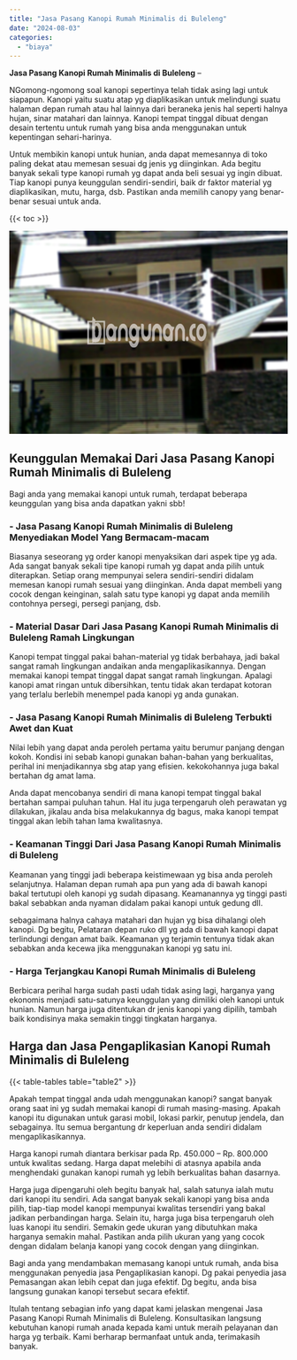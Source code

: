 ```yaml
---
title: "Jasa Pasang Kanopi Rumah Minimalis di Buleleng"
date: "2024-08-03"
categories: 
  - "biaya"
---
```


**Jasa Pasang Kanopi Rumah Minimalis di Buleleng** –

NGomong-ngomong soal kanopi sepertinya telah tidak asing lagi untuk siapapun. Kanopi yaitu suatu atap yg diaplikasikan untuk melindungi suatu halaman depan rumah atau hal lainnya dari beraneka jenis hal seperti halnya hujan, sinar matahari dan lainnya. Kanopi tempat tinggal dibuat dengan desain tertentu untuk rumah yang bisa anda menggunakan untuk kepentingan sehari-harinya.

Untuk membikin kanopi untuk hunian, anda dapat memesannya di toko paling dekat atau memesan sesuai dg jenis yg diinginkan. Ada begitu banyak sekali type kanopi rumah yg dapat anda beli sesuai yg ingin dibuat. Tiap kanopi punya keunggulan sendiri-sendiri, baik dr faktor material yg diaplikasikan, mutu, harga, dsb. Pastikan anda memilih canopy yang benar-benar sesuai untuk anda.

{{< toc >}}

![Jasa Pasang Kanopi Rumah Minimalis di Buleleng](/images/harga-kanopi-minimalis-03.png)

## Keunggulan Memakai Dari Jasa Pasang Kanopi Rumah Minimalis di Buleleng

Bagi anda yang memakai kanopi untuk rumah, terdapat beberapa keunggulan yang bisa anda dapatkan yakni sbb!

### \- Jasa Pasang Kanopi Rumah Minimalis di Buleleng Menyediakan Model Yang Bermacam-macam

Biasanya seseorang yg order kanopi menyaksikan dari aspek tipe yg ada. Ada sangat banyak sekali tipe kanopi rumah yg dapat anda pilih untuk diterapkan. Setiap orang mempunyai selera sendiri-sendiri didalam memesan kanopi rumah sesuai yang diinginkan. Anda dapat membeli yang cocok dengan keinginan, salah satu type kanopi yg dapat anda memilih contohnya persegi, persegi panjang, dsb.

### \- Material Dasar Dari Jasa Pasang Kanopi Rumah Minimalis di Buleleng Ramah Lingkungan

Kanopi tempat tinggal pakai bahan-material yg tidak berbahaya, jadi bakal sangat ramah lingkungan andaikan anda mengaplikasikannya. Dengan memakai kanopi tempat tinggal dapat sangat ramah lingkungan. Apalagi kanopi amat ringan untuk dibersihkan, tentu tidak akan terdapat kotoran yang terlalu berlebih menempel pada kanopi yg anda gunakan.

### \- Jasa Pasang Kanopi Rumah Minimalis di Buleleng Terbukti Awet dan Kuat

Nilai lebih yang dapat anda peroleh pertama yaitu berumur panjang dengan kokoh. Kondisi ini sebab kanopi gunakan bahan-bahan yang berkualitas, perihal ini menjadikannya sbg atap yang efisien. kekokohannya juga bakal bertahan dg amat lama.

Anda dapat mencobanya sendiri di mana kanopi tempat tinggal bakal bertahan sampai puluhan tahun. Hal itu juga terpengaruh oleh perawatan yg dilakukan, jikalau anda bisa melakukannya dg bagus, maka kanopi tempat tinggal akan lebih tahan lama kwalitasnya.

### \- Keamanan Tinggi Dari Jasa Pasang Kanopi Rumah Minimalis di Buleleng

Keamanan yang tinggi jadi beberapa keistimewaan yg bisa anda peroleh selanjutnya. Halaman depan rumah apa pun yang ada di bawah kanopi bakal tertutupi oleh kanopi yg sudah dipasang. Keamanannya yg tinggi pasti bakal sebabkan anda nyaman didalam pakai kanopi untuk gedung dll.

sebagaimana halnya cahaya matahari dan hujan yg bisa dihalangi oleh kanopi. Dg begitu, Pelataran depan ruko dll yg ada di bawah kanopi dapat terlindungi dengan amat baik. Keamanan yg terjamin tentunya tidak akan sebabkan anda kecewa jika menggunakan kanopi yg satu ini.

### \- Harga Terjangkau Kanopi Rumah Minimalis di Buleleng

Berbicara perihal harga sudah pasti udah tidak asing lagi, harganya yang ekonomis menjadi satu-satunya keunggulan yang dimiliki oleh kanopi untuk hunian. Namun harga juga ditentukan dr jenis kanopi yang dipilih, tambah baik kondisinya maka semakin tinggi tingkatan harganya.

## Harga dan Jasa Pengaplikasian Kanopi Rumah Minimalis di Buleleng

{{< table-tables table="table2" >}}

Apakah tempat tinggal anda udah menggunakan kanopi? sangat banyak orang saat ini yg sudah memakai kanopi di rumah masing-masing. Apakah kanopi itu digunakan untuk garasi mobil, lokasi parkir, penutup jendela, dan sebagainya. Itu semua bergantung dr keperluan anda sendiri didalam mengaplikasikannya.

Harga kanopi rumah diantara berkisar pada Rp. 450.000 – Rp. 800.000 untuk kwalitas sedang. Harga dapat melebihi di atasnya apabila anda menghendaki gunakan kanopi rumah yg lebih berkualitas bahan dasarnya.

Harga juga dipengaruhi oleh begitu banyak hal, salah satunya ialah mutu dari kanopi itu sendiri. Ada sangat banyak sekali kanopi yang bisa anda pilih, tiap-tiap model kanopi mempunyai kwalitas tersendiri yang bakal jadikan perbandingan harga. Selain itu, harga juga bisa terpengaruh oleh luas kanopi itu sendiri. Semakin gede ukuran yang dibutuhkan maka harganya semakin mahal. Pastikan anda pilih ukuran yang yang cocok dengan didalam belanja kanopi yang cocok dengan yang diinginkan.

Bagi anda yang mendambakan memasang kanopi untuk rumah, anda bisa menggunakan penyedia jasa Pengaplikasian kanopi. Dg pakai penyedia jasa Pemasangan akan lebih cepat dan juga efektif. Dg begitu, anda bisa langsung gunakan kanopi tersebut secara efektif.

Itulah tentang sebagian info yang dapat kami jelaskan mengenai Jasa Pasang Kanopi Rumah Minimalis di Buleleng. Konsultasikan langsung kebutuhan kanopi rumah anada kepada kami untuk meraih pelayanan dan harga yg terbaik. Kami berharap bermanfaat untuk anda, terimakasih banyak.
